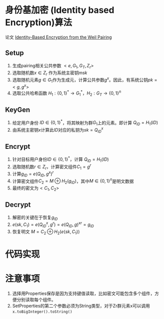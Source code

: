# 身份基加密 (Identity based Encryption)算法

论文 [Identity-Based Encryption from the Weil Pairing](https://crypto.stanford.edu/~dabo/papers/bfibe.pdf)

## Setup

1. 生成pairing相关公共参数 $<e,G_1, G_T,Z_r>$
2. 选取随机数$x\in Z_r$ 作为系统主密钥$msk$
3. 选取随机元素$g\in G_1$作为生成元，计算公共参数$g^x$。因此，有系统公钥$pk=<g,g^x>$
4. 选取公共哈希函数 $H_1:\{0,1\}^*\rightarrow G_1^*$，$H_2:G_T \rightarrow \{0,1\}^n$

## KeyGen

1. 给定用户身份 $ID\in \{0,1\}^*$，将其映射为群$G_1$上的元素。即计算 $Q_{ID}=H_1(ID)$
2. 由系统主密钥$x$计算此$ID$对应的私钥为$sk=Q_{ID}^x$

## Encrypt

1. 针对目标用户身份$ID\in \{0,1\}^*$，计算 $Q_{ID}=H_1(ID)$
2. 选取随机数$r\in Z_r$，计算密文组件$C_1=g^r$ 
3. 计算$g_{ID}=e(Q_{ID},g^x)^r$
4. 计算密文组件$C_2=M \oplus H_2(g_{ID})$，其中$M \in \{0,1\}^n$是明文数据
5. 最终的密文为$<C_1,C_2>$

## Decrypt

1. 解密的关键在于恢复$g_{ID}$
2. $e(sk,C_1)=e(Q_{ID}^x,g^r)=e(Q_{ID},g)^{xr}=g_{ID}$
3. 恢复明文 $M=C_2 \oplus H_2(e(sk,C_1))$



# 代码实现



# 注意事项

1. 选择用Properties保存是因为支持键值读取，比如密文可能包含多个组件，方便分别读取每个组件。
2. SetProperties的第二个参数必须为String类型，对于Zr群元素x可以调用`x.toBigInteger().toString()`

